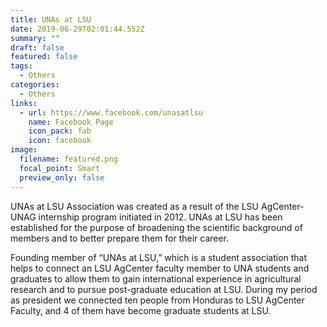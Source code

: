 ```yaml
---
title: UNAs at LSU
date: 2019-06-29T02:01:44.552Z
summary: ""
draft: false
featured: false
tags:
  - Others
categories:
  - Others
links:
  - url: https://www.facebook.com/unasatlsu
    name: Facebook Page
    icon_pack: fab
    icon: facebook
image:
  filename: featured.png
  focal_point: Smart
  preview_only: false
---
```

UNAs at LSU Association was created as a result of the LSU AgCenter-UNAG internship program initiated in 2012. UNAs at LSU has been established for the purpose of broadening the scientific background of members and to better prepare them for their career.

Founding member of “UNAs at LSU,” which is a student association that helps to connect an LSU AgCenter faculty member to UNA students and graduates to allow them to gain international experience in agricultural research and to pursue post-graduate education at LSU. During my period as president we connected ten people from Honduras to LSU AgCenter Faculty, and 4 of them have become graduate students at LSU.